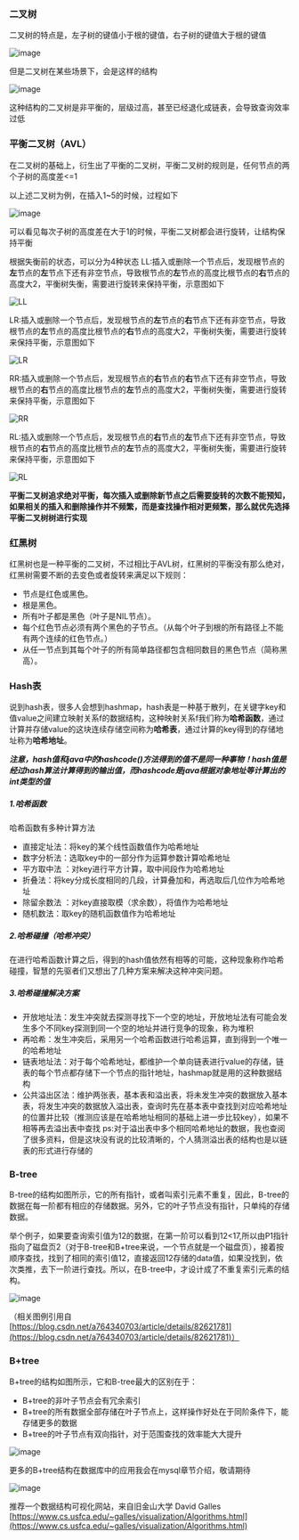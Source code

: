 ### 二叉树
二叉树的特点是，左子树的键值小于根的键值，右子树的键值大于根的键值

![image](https://user-images.githubusercontent.com/31581862/112856775-bb0afc00-90e2-11eb-9f44-ff4b448ab052.png)



但是二叉树在某些场景下，会是这样的结构

![image](https://user-images.githubusercontent.com/31581862/112856802-c2320a00-90e2-11eb-8705-213f74669690.png)


这种结构的二叉树是非平衡的，层级过高，甚至已经退化成链表，会导致查询效率过低


### 平衡二叉树（AVL）
在二叉树的基础上，衍生出了平衡的二叉树，平衡二叉树的规则是，任何节点的两个子树的高度差<=1

以上述二叉树为例，在插入1~5的时候，过程如下

![image](https://user-images.githubusercontent.com/31581862/112856824-c78f5480-90e2-11eb-9ac1-8b35eb69d2f9.png)


可以看见每次子树的高度差在大于1的时候，平衡二叉树都会进行旋转，让结构保持平衡

根据失衡前的状态，可以分为4种状态
LL:插入或删除一个节点后，发现根节点的**左**节点的**左**节点下还有非空节点，导致根节点的**左**节点的高度比根节点的**右**节点的高度大2，平衡树失衡，需要进行旋转来保持平衡，示意图如下

![LL](https://user-images.githubusercontent.com/31581862/112856931-e55cb980-90e2-11eb-845b-5a944e1889ad.gif)


LR:插入或删除一个节点后，发现根节点的**左**节点的**右**节点下还有非空节点，导致根节点的**左**节点的高度比根节点的**右**节点的高度大2，平衡树失衡，需要进行旋转来保持平衡，示意图如下

![LR](https://user-images.githubusercontent.com/31581862/112856940-e8f04080-90e2-11eb-9e61-b026decf5de2.gif)


RR:插入或删除一个节点后，发现根节点的**右**节点的**右**节点下还有非空节点，导致根节点的**右**节点的高度比根节点的**左**节点的高度大2，平衡树失衡，需要进行旋转来保持平衡，示意图如下

![RR](https://user-images.githubusercontent.com/31581862/112856964-ee4d8b00-90e2-11eb-9d09-8e36c3b64dc9.gif)


RL:插入或删除一个节点后，发现根节点的**右**节点的**左**节点下还有非空节点，导致根节点的**右**节点的高度比根节点的**左**节点的高度大2，平衡树失衡，需要进行旋转来保持平衡，示意图如下

![RL](https://user-images.githubusercontent.com/31581862/112856976-f3123f00-90e2-11eb-97a8-0dc6d0854856.gif)



**平衡二叉树追求绝对平衡，每次插入或删除新节点之后需要旋转的次数不能预知，如果相关的插入和删除操作并不频繁，而是查找操作相对更频繁，那么就优先选择平衡二叉树树进行实现**

### 红黑树
红黑树也是一种平衡的二叉树，不过相比于AVL树，红黑树的平衡没有那么绝对，红黑树需要不断的去变色或者旋转来满足以下规则：

* 节点是红色或黑色。
* 根是黑色。
* 所有叶子都是黑色（叶子是NIL节点）。
* 每个红色节点必须有两个黑色的子节点。（从每个叶子到根的所有路径上不能有两个连续的红色节点。）
* 从任一节点到其每个叶子的所有简单路径都包含相同数目的黑色节点（简称黑高）。


### Hash表

说到hash表，很多人会想到hashmap，hash表是一种基于散列，在关键字key和值value之间建立映射关系f的数据结构，这种映射关系f我们称为**哈希函数**，通过计算并存储value的这块连续存储空间称为**哈希表**，通过计算的key得到的存储地址称为**哈希地址**。

***注意，hash值和java中的hashcode()方法得到的值不是同一种事物！hash值是经过hash算法计算得到的输出值，而hashcode是java根据对象地址等计算出的int类型的值***

##### 1.哈希函数
哈希函数有多种计算方法

* 直接定址法：将key的某个线性函数值作为哈希地址
* 数字分析法：选取key中的一部分作为运算参数计算哈希地址
* 平方取中法 ：对key进行平方计算，取中间段作为哈希地址
* 折叠法：将key分成长度相同的几段，计算叠加和，再选取后几位作为哈希地址
* 除留余数法 ：对key直接取模（求余数），将值作为哈希地址
* 随机数法：取key的随机函数值作为哈希地址

##### 2.哈希碰撞（哈希冲突）
在进行哈希函数计算之后，得到的hash值依然有相等的可能，这种现象称作哈希碰撞，智慧的先驱者们又想出了几种方案来解决这种冲突问题。
##### 3.哈希碰撞解决方案

* 开放地址法：发生冲突就去探测寻找下一个空的地址，开放地址法有可能会发生多个不同key探测到同一个空的地址并进行竞争的现象，称为堆积
* 再哈希：发生冲突后，采用另一个哈希函数进行哈希运算，直到得到一个唯一的哈希地址
* 链表地址法：对于每个哈希地址，都维护一个单向链表进行value的存储，链表的每个节点都存储下一个节点的指针地址，hashmap就是用的这种数据结构
* 公共溢出区法：维护两张表，基本表和溢出表，将未发生冲突的数据放入基本表，将发生冲突的数据放入溢出表，查询时先在基本表中查找到对应哈希地址的位置并比较（推测应该是在哈希地址相同的基础上进一步比较key），如果不相等再去溢出表中查找
ps:对于溢出表中多个相同哈希地址的数据，我也查阅了很多资料，但是这块没有说的比较清晰的，个人猜测溢出表的结构也是以链表的形式进行存储的



### B-tree

B-tree的结构如图所示，它的所有指针，或者叫索引元素不重复，因此，B-tree的数据在每一阶都有相应的存储数据。另外，它的叶子节点没有指针，只单纯的存储数据。


举个例子，如果要查询索引值为12的数据，在第一阶可以看到12<17,所以由P1指针指向了磁盘页2（对于B-tree和B+tree来说，一个节点就是一个磁盘页），接着按顺序查找，找到了相同的索引值12，直接返回12存储的data值，如果没找到，依次类推，去下一阶进行查找。所以，在B-tree中，才设计成了不重复索引元素的结构。

![image](https://user-images.githubusercontent.com/31581862/112997182-74c7a280-919f-11eb-9706-e32b359bf82c.png)

（相关图例引用自[https://blog.csdn.net/a764340703/article/details/82621781](https://blog.csdn.net/a764340703/article/details/82621781)）



### B+tree

B+tree的结构如图所示，它和B-tree最大的区别在于：

* B+tree的非叶子节点会有冗余索引 
* B+tree的所有数据全部存储在叶子节点上，这样操作好处在于同阶条件下，能存储更多的数据
* B+tree的叶子节点有双向指针，对于范围查找的效率能大大提升

![image](https://user-images.githubusercontent.com/31581862/112997227-7f823780-919f-11eb-96c2-97ab871417e7.png)


更多的B+tree结构在数据库中的应用我会在mysql章节介绍，敬请期待 

![image](https://user-images.githubusercontent.com/31581862/112997797-ff100680-919f-11eb-9040-44b51798ebfc.png)



推荐一个数据结构可视化网站，来自旧金山大学 David Galles
[https://www.cs.usfca.edu/~galles/visualization/Algorithms.html](https://www.cs.usfca.edu/~galles/visualization/Algorithms.html)


